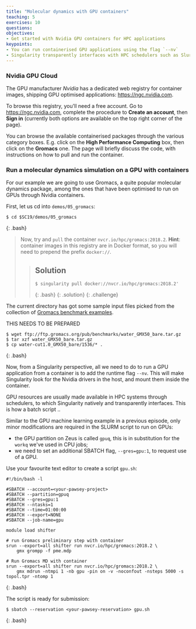 ```yaml
---
title: "Molecular dynamics with GPU containers"
teaching: 5
exercises: 10
questions:
objectives:
- Get started with Nvidia GPU containers for HPC applications
keypoints:
- You can run containerised GPU applications using the flag `--nv`
- Singularity transparently interfaces with HPC schedulers such as Slurm
---
```



### Nvidia GPU Cloud

The GPU manufacturer *Nvidia* has a dedicated web registry for container images, shipping GPU optimised applications: <https://ngc.nvidia.com>.

To browse this registry, you'll need a free account. Go to <https://ngc.nvidia.com>, complete the procedure to **Create an account**, then **Sign in** (currently both options are available on the top right corner of the page).

You can browse the available containerised packages through the various category boxes. E.g. click on the **High Performance Computing** box, then click on the **Gromacs** one. The page will briefly discuss the code, with instructions on how to pull and run the container.


### Run a molecular dynamics simulation on a GPU with containers

For our example we are going to use Gromacs, a quite popular molecular dynamics package, among the ones that have been optimised to run on GPUs through Nvidia containers.

First, let us cd into `demos/05_gromacs`:

```
$ cd $SC19/demos/05_gromacs
```
{: .bash}

> Now, try and `pull` the container `nvcr.io/hpc/gromacs:2018.2`. **Hint**: container images in this registry are in Docker format, so you will need to prepend the prefix `docker://`.
> 
> > ## Solution
> > 
> > ```
> > $ singularity pull docker://nvcr.io/hpc/gromacs:2018.2'
> > ```
> > {: .bash}
> {: .solution}
{: .challenge}

The current directory has got some sample input files picked from the collection of [Gromacs benchmark examples](ftp://ftp.gromacs.org/pub/benchmarks/water_GMX50_bare.tar.gz).


THIS NEEDS TO BE PREPARED
```
$ wget ftp://ftp.gromacs.org/pub/benchmarks/water_GMX50_bare.tar.gz
$ tar xzf water_GMX50_bare.tar.gz
$ cp water-cut1.0_GMX50_bare/1536/* .
```
{: .bash}

Now, from a Singularity perspective, all we need to do to run a GPU application from a container is to add the runtime flag `--nv`. This will make Singularity look for the Nvidia drivers in the host, and mount them inside the container.

GPU resources are usually made available in HPC systems through schedulers, to which Singularity natively and transparently interfaces. This is how a batch script ..


Similar to the GPU machine learning example in a previous episode, only minor modifications are required in the SLURM script to run on GPUs:

* the GPU partition on Zeus is called `gpuq`, this is in substitution for the `workq` we've used in CPU jobs;
* we need to set an additional SBATCH flag, `--gres=gpu:1`, to request use of a GPU.

Use your favourite text editor to create a script `gpu.sh`:

```
#!/bin/bash -l

#SBATCH --account=<your-pawsey-project>
#SBATCH --partition=gpuq
#SBATCH --gres=gpu:1
#SBATCH --ntasks=1
#SBATCH --time=01:00:00
#SBATCH --export=NONE
#SBATCH --job-name=gpu

module load shifter

# run Gromacs preliminary step with container
srun --export=all shifter run nvcr.io/hpc/gromacs:2018.2 \
    gmx grompp -f pme.mdp

# Run Gromacs MD with container
srun --export=all shifter run nvcr.io/hpc/gromacs:2018.2 \
    gmx mdrun -ntmpi 1 -nb gpu -pin on -v -noconfout -nsteps 5000 -s topol.tpr -ntomp 1
```
{: .bash}

The script is ready for submission:

```
$ sbatch --reservation <your-pawsey-reservation> gpu.sh
```
{: .bash}

